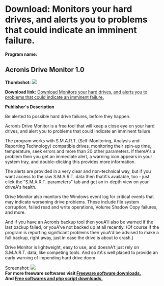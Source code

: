 # Download: Monitors your hard drives, and alerts you to problems that could indicate an imminent failure.

**Program name:**

## Acronis Drive Monitor 1.0

  
**Thumbshot:** ![](http://www.freewarefiles.com/screenshot/acrnsdrvmon1_md.jpg)   
  
**Download link:** [Download Monitors your hard drives, and alerts you to problems that could indicate an imminent failure.](http://freesoftwares.boysofts.com/Acronis-Drive-Monitor_program_58079.html)  
  


**Publisher's Description**  
  


Be alerted to possible hard drive failures, before they happen. 

Acronis Drive Monitor is a free tool that will keep a close eye on your hard drives, and alert you to problems that could indicate an imminent failure.

The program works with S.M.A.R.T. (Self-Monitoring, Analysis and Reporting Technology) compatible drives, monitoring their spin-up time, temperature, seek errors and more than 20 other parameters. If thereA's a problem then you get an immediate alert, a warning icon appears in your system tray, and double-clicking this provides more information.

The alerts are provided in a very clear and non-technical way, but if you want access to the raw S.M.A.R.T. data then thatA's available, too - just click the "S.M.A.R.T. parameters" tab and get an in-depth view on your driveA's health.

Drive Monitor also monitors the Windows event log for critical events that may indicate worsening drive problems. These include file system corruption, failed read and write operations, Volume Shadow Copy failures, and more.

And if you have an Acronis backup tool then youA'll also be warned if the last backup failed, or youA've not backed up at all recently. (Of course if the program is reporting significant problems then youA'd be advised to make a full backup, right away, just in case the drive is about to crash.)

Drive Monitor is lightweight, easy to use, and doesnA't just rely on S.M.A.R.T. data, like competing tools. And so itA's well placed to provide an early warning of impending hard drive doom. 

  
  
Screenshot: ![](http://www.freewarefiles.com/screenshot/acrnsdrvmon1.jpg)   
**For more freeware softwares visit [Freeware software downloads.](http://freesoftwares.boysofts.com/)**   
**And [Free softwares and php script downloads.](http://www.boysofts.com/)**
